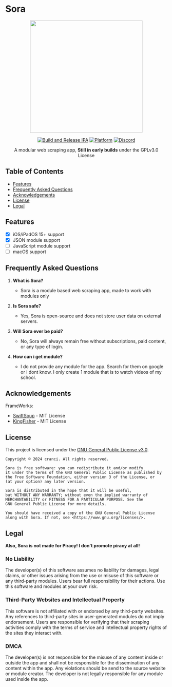 # Sora

<div align="center"> 

<img src="https://raw.githubusercontent.com/cranci1/Sora/refs/heads/main/assets/banner.png" width="350px">

[![Build and Release IPA](https://github.com/cranci1/Sora/actions/workflows/build.yml/badge.svg)](https://github.com/cranci1/Sora/actions/workflows/build.yml) [![Platform](https://img.shields.io/badge/Platform-iOS%20%7C%20iPadOS%2015.0%2B-orange?logo=apple&logoColor=white)](https://img.shields.io/badge/Platform-iOS%20%7C%20iPadOS%2014.0%2B-red?logo=apple&logoColor=white) [![Discord](https://img.shields.io/discord/1293430817841741899.svg?logo=discord&color=blue)](https://discord.gg/XR3SrmUbpd)

A modular web scraping app, **Still in early builds** under the GPLv3.0 License

</div>

## Table of Contents

- [Features](#features)
- [Frequently Asked Questions](#frequently-asked-questions)
- [Acknowledgements](#acknowledgements)
- [License](#license)
- [Legal](#legal)

## Features

- [x] iOS/iPadOS 15+ support
- [x] JSON module support
- [ ] JavaScript module support
- [ ] macOS support

## Frequently Asked Questions

1. **What is Sora?**
   - Sora is a module based web scraping app, made to work with modules only

2. **Is Sora safe?**
   - Yes, Sora is open-source and does not store user data on external servers.

3. **Will Sora ever be paid?**
   - No, Sora will always remain free without subscriptions, paid content, or any type of login.

4. **How can i get module?**
   - I do not provide any module for the app. Search for them on google or i dont know. I only create 1 module that is to watch videos of my school.

## Acknowledgements

FrameWorks:
- [SwiftSoup](https://github.com/scinfu/SwiftSoup) - MIT License
- [KingFisher](https://github.com/onevcat/Kingfisher) - MIT License

## License

This project is licensed under the [GNU General Public License v3.0](LICENSE).

```
Copyright © 2024 cranci. All rights reserved.

Sora is free software: you can redistribute it and/or modify
it under the terms of the GNU General Public License as published by
the Free Software Foundation, either version 3 of the License, or
(at your option) any later version.

Sora is distributed in the hope that it will be useful,
but WITHOUT ANY WARRANTY; without even the implied warranty of
MERCHANTABILITY or FITNESS FOR A PARTICULAR PURPOSE. See the
GNU General Public License for more details.

You should have received a copy of the GNU General Public License
along with Sora. If not, see <https://www.gnu.org/licenses/>.
```

## Legal

**__Also, Sora is not made for Piracy! I don't promote piracy at all!__**

### No Liability

The developer(s) of this software assumes no liability for damages, legal claims, or other issues arising from the use or misuse of this software or any third-party modules. Users bear full responsibility for their actions. Use this software and modules at your own risk.

### Third-Party Websites and Intellectual Property

This software is not affiliated with or endorsed by any third-party websites. Any references to third-party sites in user-generated modules do not imply endorsement. Users are responsible for verifying that their scraping activities comply with the terms of service and intellectual property rights of the sites they interact with.

### DMCA

The developer(s) is not responsible for the misuse of any content inside or outside the app and shall not be responsible for the dissemination of any content within the app. Any violations should be send to the source website or module creator. The developer is not legally responsible for any module used inside the app.
